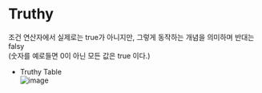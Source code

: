 # Truthy

조건 연산자에서 실제로는 true가 아니지만, 그렇게 동작하는 개념을 의미하며 반대는 falsy  
(숫자를 예로들면 0이 아닌 모든 값은 true 이다.)

- Truthy Table  
![image](https://user-images.githubusercontent.com/52199223/138923491-67228d41-6aa1-4cfb-8f51-3d60061e2874.png)
